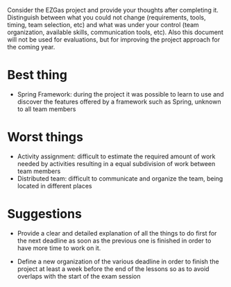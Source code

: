 Consider the EZGas project and provide your thoughts after completing it. 
Distinguish between what you could not change (requirements, tools, timing, team selection, etc) 
and what was under your control (team organization, available skills, communication tools, etc).
Also this document will not be used for evaluations, but for improving the project approach for the coming year.


# Best thing
* Spring Framework: during the project it was possible to learn to use and discover 
	the features offered by a framework such as Spring, unknown to all team members

# Worst things
* Activity assignment: difficult to estimate the required amount of work needed
	by activities resulting in a equal subdivision of work between team
	members
* Distributed team: difficult to communicate and organize the team, being located
	in different places

# Suggestions 
* Provide a clear and detailed explanation of all the things to do first for the next 
	deadline as soon as the previous one is finished in order to have more time to work on it.

* Define a new organization of the various deadline in order to finish the project at least a 
	week before the end of the lessons so as to avoid overlaps with the start of the exam session